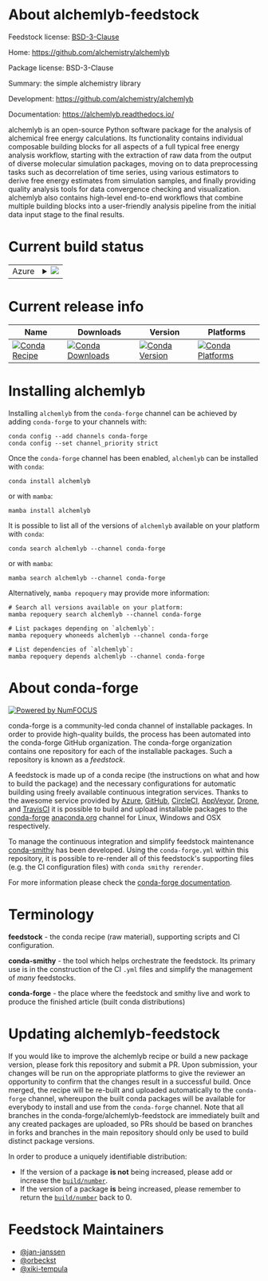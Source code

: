 About alchemlyb-feedstock
=========================

Feedstock license: [BSD-3-Clause](https://github.com/conda-forge/alchemlyb-feedstock/blob/main/LICENSE.txt)

Home: https://github.com/alchemistry/alchemlyb

Package license: BSD-3-Clause

Summary: the simple alchemistry library

Development: https://github.com/alchemistry/alchemlyb

Documentation: https://alchemlyb.readthedocs.io/

alchemlyb is an open-source Python software package for
the analysis of alchemical free energy calculations. Its
functionality contains individual composable building
blocks for all aspects of a full typical free energy
analysis workflow, starting with the extraction of raw
data from the output of diverse molecular simulation
packages, moving on to data preprocessing tasks such as
decorrelation of time series, using various estimators to
derive free energy estimates from simulation samples, and
finally providing quality analysis tools for data
convergence checking and visualization. alchemlyb also
contains high-level end-to-end workflows that combine
multiple building blocks into a user-friendly analysis
pipeline from the initial data input stage to the final
results.


Current build status
====================


<table>
    
  <tr>
    <td>Azure</td>
    <td>
      <details>
        <summary>
          <a href="https://dev.azure.com/conda-forge/feedstock-builds/_build/latest?definitionId=16170&branchName=main">
            <img src="https://dev.azure.com/conda-forge/feedstock-builds/_apis/build/status/alchemlyb-feedstock?branchName=main">
          </a>
        </summary>
        <table>
          <thead><tr><th>Variant</th><th>Status</th></tr></thead>
          <tbody><tr>
              <td>linux_64_acceleratorcore</td>
              <td>
                <a href="https://dev.azure.com/conda-forge/feedstock-builds/_build/latest?definitionId=16170&branchName=main">
                  <img src="https://dev.azure.com/conda-forge/feedstock-builds/_apis/build/status/alchemlyb-feedstock?branchName=main&jobName=linux&configuration=linux%20linux_64_acceleratorcore" alt="variant">
                </a>
              </td>
            </tr><tr>
              <td>linux_64_acceleratorjax</td>
              <td>
                <a href="https://dev.azure.com/conda-forge/feedstock-builds/_build/latest?definitionId=16170&branchName=main">
                  <img src="https://dev.azure.com/conda-forge/feedstock-builds/_apis/build/status/alchemlyb-feedstock?branchName=main&jobName=linux&configuration=linux%20linux_64_acceleratorjax" alt="variant">
                </a>
              </td>
            </tr><tr>
              <td>osx_64_acceleratorcore</td>
              <td>
                <a href="https://dev.azure.com/conda-forge/feedstock-builds/_build/latest?definitionId=16170&branchName=main">
                  <img src="https://dev.azure.com/conda-forge/feedstock-builds/_apis/build/status/alchemlyb-feedstock?branchName=main&jobName=osx&configuration=osx%20osx_64_acceleratorcore" alt="variant">
                </a>
              </td>
            </tr><tr>
              <td>osx_64_acceleratorjax</td>
              <td>
                <a href="https://dev.azure.com/conda-forge/feedstock-builds/_build/latest?definitionId=16170&branchName=main">
                  <img src="https://dev.azure.com/conda-forge/feedstock-builds/_apis/build/status/alchemlyb-feedstock?branchName=main&jobName=osx&configuration=osx%20osx_64_acceleratorjax" alt="variant">
                </a>
              </td>
            </tr><tr>
              <td>win_64_acceleratorcore</td>
              <td>
                <a href="https://dev.azure.com/conda-forge/feedstock-builds/_build/latest?definitionId=16170&branchName=main">
                  <img src="https://dev.azure.com/conda-forge/feedstock-builds/_apis/build/status/alchemlyb-feedstock?branchName=main&jobName=win&configuration=win%20win_64_acceleratorcore" alt="variant">
                </a>
              </td>
            </tr><tr>
              <td>win_64_acceleratorjax</td>
              <td>
                <a href="https://dev.azure.com/conda-forge/feedstock-builds/_build/latest?definitionId=16170&branchName=main">
                  <img src="https://dev.azure.com/conda-forge/feedstock-builds/_apis/build/status/alchemlyb-feedstock?branchName=main&jobName=win&configuration=win%20win_64_acceleratorjax" alt="variant">
                </a>
              </td>
            </tr>
          </tbody>
        </table>
      </details>
    </td>
  </tr>
</table>

Current release info
====================

| Name | Downloads | Version | Platforms |
| --- | --- | --- | --- |
| [![Conda Recipe](https://img.shields.io/badge/recipe-alchemlyb-green.svg)](https://anaconda.org/conda-forge/alchemlyb) | [![Conda Downloads](https://img.shields.io/conda/dn/conda-forge/alchemlyb.svg)](https://anaconda.org/conda-forge/alchemlyb) | [![Conda Version](https://img.shields.io/conda/vn/conda-forge/alchemlyb.svg)](https://anaconda.org/conda-forge/alchemlyb) | [![Conda Platforms](https://img.shields.io/conda/pn/conda-forge/alchemlyb.svg)](https://anaconda.org/conda-forge/alchemlyb) |

Installing alchemlyb
====================

Installing `alchemlyb` from the `conda-forge` channel can be achieved by adding `conda-forge` to your channels with:

```
conda config --add channels conda-forge
conda config --set channel_priority strict
```

Once the `conda-forge` channel has been enabled, `alchemlyb` can be installed with `conda`:

```
conda install alchemlyb
```

or with `mamba`:

```
mamba install alchemlyb
```

It is possible to list all of the versions of `alchemlyb` available on your platform with `conda`:

```
conda search alchemlyb --channel conda-forge
```

or with `mamba`:

```
mamba search alchemlyb --channel conda-forge
```

Alternatively, `mamba repoquery` may provide more information:

```
# Search all versions available on your platform:
mamba repoquery search alchemlyb --channel conda-forge

# List packages depending on `alchemlyb`:
mamba repoquery whoneeds alchemlyb --channel conda-forge

# List dependencies of `alchemlyb`:
mamba repoquery depends alchemlyb --channel conda-forge
```


About conda-forge
=================

[![Powered by
NumFOCUS](https://img.shields.io/badge/powered%20by-NumFOCUS-orange.svg?style=flat&colorA=E1523D&colorB=007D8A)](https://numfocus.org)

conda-forge is a community-led conda channel of installable packages.
In order to provide high-quality builds, the process has been automated into the
conda-forge GitHub organization. The conda-forge organization contains one repository
for each of the installable packages. Such a repository is known as a *feedstock*.

A feedstock is made up of a conda recipe (the instructions on what and how to build
the package) and the necessary configurations for automatic building using freely
available continuous integration services. Thanks to the awesome service provided by
[Azure](https://azure.microsoft.com/en-us/services/devops/), [GitHub](https://github.com/),
[CircleCI](https://circleci.com/), [AppVeyor](https://www.appveyor.com/),
[Drone](https://cloud.drone.io/welcome), and [TravisCI](https://travis-ci.com/)
it is possible to build and upload installable packages to the
[conda-forge](https://anaconda.org/conda-forge) [anaconda.org](https://anaconda.org/)
channel for Linux, Windows and OSX respectively.

To manage the continuous integration and simplify feedstock maintenance
[conda-smithy](https://github.com/conda-forge/conda-smithy) has been developed.
Using the ``conda-forge.yml`` within this repository, it is possible to re-render all of
this feedstock's supporting files (e.g. the CI configuration files) with ``conda smithy rerender``.

For more information please check the [conda-forge documentation](https://conda-forge.org/docs/).

Terminology
===========

**feedstock** - the conda recipe (raw material), supporting scripts and CI configuration.

**conda-smithy** - the tool which helps orchestrate the feedstock.
                   Its primary use is in the construction of the CI ``.yml`` files
                   and simplify the management of *many* feedstocks.

**conda-forge** - the place where the feedstock and smithy live and work to
                  produce the finished article (built conda distributions)


Updating alchemlyb-feedstock
============================

If you would like to improve the alchemlyb recipe or build a new
package version, please fork this repository and submit a PR. Upon submission,
your changes will be run on the appropriate platforms to give the reviewer an
opportunity to confirm that the changes result in a successful build. Once
merged, the recipe will be re-built and uploaded automatically to the
`conda-forge` channel, whereupon the built conda packages will be available for
everybody to install and use from the `conda-forge` channel.
Note that all branches in the conda-forge/alchemlyb-feedstock are
immediately built and any created packages are uploaded, so PRs should be based
on branches in forks and branches in the main repository should only be used to
build distinct package versions.

In order to produce a uniquely identifiable distribution:
 * If the version of a package **is not** being increased, please add or increase
   the [``build/number``](https://docs.conda.io/projects/conda-build/en/latest/resources/define-metadata.html#build-number-and-string).
 * If the version of a package **is** being increased, please remember to return
   the [``build/number``](https://docs.conda.io/projects/conda-build/en/latest/resources/define-metadata.html#build-number-and-string)
   back to 0.

Feedstock Maintainers
=====================

* [@jan-janssen](https://github.com/jan-janssen/)
* [@orbeckst](https://github.com/orbeckst/)
* [@xiki-tempula](https://github.com/xiki-tempula/)

